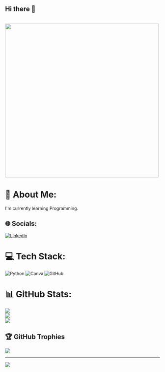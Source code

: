## Hi there 👋

<br>
<img src="https://user-images.githubusercontent.com/74038190/225813708-98b745f2-7d22-48cf-9150-083f1b00d6c9.gif" width="500">
<br>

# 💫 About Me:
I'm currently learning Programming.


## 🌐 Socials:
[![LinkedIn](https://img.shields.io/badge/LinkedIn-%230077B5.svg?logo=linkedin&logoColor=white)](https://linkedin.com/in/noel-shaji-975808327) 

# 💻 Tech Stack:
![Python](https://img.shields.io/badge/python-3670A0?style=plastic&logo=python&logoColor=ffdd54) ![Canva](https://img.shields.io/badge/Canva-%2300C4CC.svg?style=plastic&logo=Canva&logoColor=white) ![GitHub](https://img.shields.io/badge/github-%23121011.svg?style=plastic&logo=github&logoColor=white)
# 📊 GitHub Stats:
![](https://github-readme-stats.vercel.app/api?username=NoelShaji001&theme=gotham&hide_border=true&include_all_commits=false&count_private=false)<br/>
![](https://github-readme-streak-stats.herokuapp.com/?user=NoelShaji001&theme=gotham&hide_border=true)<br/>
![](https://github-readme-stats.vercel.app/api/top-langs/?username=NoelShaji001&theme=gotham&hide_border=true&include_all_commits=false&count_private=false&layout=compact)

## 🏆 GitHub Trophies
![](https://github-profile-trophy.vercel.app/?username=NoelShaji001&theme=gotham&no-frame=true&no-bg=true&margin-w=4)

---
[![](https://visitcount.itsvg.in/api?id=NoelShaji001&icon=0&color=12)](https://visitcount.itsvg.in)
